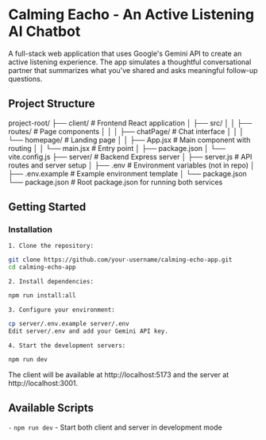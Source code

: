 # Calming Eacho - An Active Listening AI Chatbot

A full-stack web application that uses Google's Gemini API to create an active listening experience. The app simulates a thoughtful conversational partner that summarizes what you've shared and asks meaningful follow-up questions.


## Project Structure

project-root/
├── client/               # Frontend React application
│   ├── src/
│   │   ├── routes/       # Page components
│   │   │   ├── chatPage/ # Chat interface
│   │   │   └── homepage/ # Landing page
│   │   ├── App.jsx       # Main component with routing
│   │   └── main.jsx      # Entry point
│   ├── package.json
│   └── vite.config.js
├── server/               # Backend Express server
│   ├── server.js         # API routes and server setup
│   ├── .env              # Environment variables (not in repo)
│   ├── .env.example      # Example environment template
│   └── package.json
└── package.json          # Root package.json for running both services

## Getting Started

### Installation

`1. Clone the repository:`
```bash
git clone https://github.com/your-username/calming-echo-app.git
cd calming-echo-app
```

`2. Install dependencies:`
```bash
npm run install:all
```

`3. Configure your environment:`
```bash
cp server/.env.example server/.env
Edit server/.env and add your Gemini API key.
```

`4. Start the development servers:`
```bash
npm run dev
```
The client will be available at http://localhost:5173 and the server at http://localhost:3001.

## Available Scripts
`-` ```npm run dev``` - Start both client and server in development mode